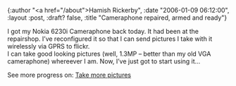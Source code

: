 {:author "<a href=\"/about\">Hamish Rickerby</a>", :date "2006-01-09 06:12:00", :layout :post, :draft? false, :title "Cameraphone repaired, armed and ready"}

<div><div><p>I got my Nokia 6230i Cameraphone back today.  It had been at the repairshop.  I&#8217;ve reconfigured it so that I can send pictures I take with it wirelessly via GPRS to flickr.  <br />I can take good looking pictures (well, 1.3MP &#8211; better than my old VGA cameraphone) whereever I am.  Now, I&#8217;ve just got to start using it&#8230;</p></div><div>See more progress on: <a href="http://www.43things.com/people/progress/rickerbh?on=1827358">Take more pictures</a></div></div>
